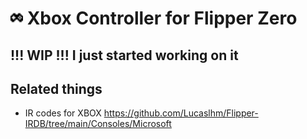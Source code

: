 # <img src="./xbox_controller.png" height="20px" /> Xbox Controller for Flipper Zero


## !!! WIP !!! I just started working on it


## Related things

 - IR codes for XBOX https://github.com/Lucaslhm/Flipper-IRDB/tree/main/Consoles/Microsoft
